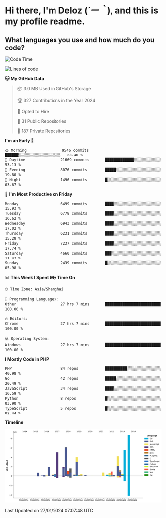 # **Hi there, I'm Deloz (*´ー｀*), and this is my profile readme.**

## **What languages you use and how much do you code?**

<!--START_SECTION:waka-->
![Code Time](http://img.shields.io/badge/Code%20Time-3%2C239%20hrs%2038%20mins-blue)

![Lines of code](https://img.shields.io/badge/From%20Hello%20World%20I%27ve%20Written-47.1%20million%20lines%20of%20code-blue)

**🐱 My GitHub Data** 

> 📦 3.0 MB Used in GitHub's Storage 
 > 
> 🏆 327 Contributions in the Year 2024
 > 
> 💼 Opted to Hire
 > 
> 📜 31 Public Repositories 
 > 
> 🔑 187 Private Repositories 
 > 
**I'm an Early 🐤** 

```text
🌞 Morning                9546 commits        ██████░░░░░░░░░░░░░░░░░░░   23.40 % 
🌆 Daytime                21669 commits       █████████████░░░░░░░░░░░░   53.13 % 
🌃 Evening                8076 commits        █████░░░░░░░░░░░░░░░░░░░░   19.80 % 
🌙 Night                  1496 commits        █░░░░░░░░░░░░░░░░░░░░░░░░   03.67 % 
```
📅 **I'm Most Productive on Friday** 

```text
Monday                   6499 commits        ████░░░░░░░░░░░░░░░░░░░░░   15.93 % 
Tuesday                  6778 commits        ████░░░░░░░░░░░░░░░░░░░░░   16.62 % 
Wednesday                6943 commits        ████░░░░░░░░░░░░░░░░░░░░░   17.02 % 
Thursday                 6231 commits        ████░░░░░░░░░░░░░░░░░░░░░   15.28 % 
Friday                   7237 commits        ████░░░░░░░░░░░░░░░░░░░░░   17.74 % 
Saturday                 4660 commits        ███░░░░░░░░░░░░░░░░░░░░░░   11.43 % 
Sunday                   2439 commits        █░░░░░░░░░░░░░░░░░░░░░░░░   05.98 % 
```


📊 **This Week I Spent My Time On** 

```text
🕑︎ Time Zone: Asia/Shanghai

💬 Programming Languages: 
Other                    27 hrs 7 mins       █████████████████████████   100.00 % 

🔥 Editors: 
Chrome                   27 hrs 7 mins       █████████████████████████   100.00 % 

💻 Operating System: 
Windows                  27 hrs 7 mins       █████████████████████████   100.00 % 
```

**I Mostly Code in PHP** 

```text
PHP                      84 repos            ██████████░░░░░░░░░░░░░░░   40.98 % 
Go                       42 repos            █████░░░░░░░░░░░░░░░░░░░░   20.49 % 
JavaScript               34 repos            ████░░░░░░░░░░░░░░░░░░░░░   16.59 % 
Python                   8 repos             █░░░░░░░░░░░░░░░░░░░░░░░░   03.90 % 
TypeScript               5 repos             █░░░░░░░░░░░░░░░░░░░░░░░░   02.44 % 
```



**Timeline**

![Lines of Code chart](https://raw.githubusercontent.com/deloz/deloz/main/assets/bar_graph.png)


 Last Updated on 27/01/2024 07:07:48 UTC
<!--END_SECTION:waka-->
